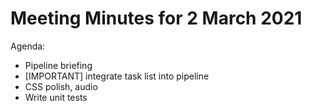 # Meeting Minutes for 2 March 2021

Agenda:
- Pipeline briefing
- \[IMPORTANT\] integrate task list into pipeline
- CSS polish, audio
- Write unit tests
